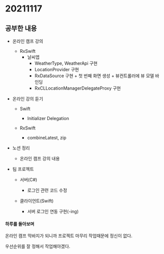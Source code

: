 # 20211117

## 공부한 내용
+ 온라인 캠프 강의
  - RxSwift
    * 날씨앱
      + WeatherType, WeatherApi 구현
      + LocationProvider 구현
      + RxDataSource 구현 + 첫 번째 화면 생성 + 뷰컨트롤러에 뷰 모델 바인딩
      + RxCLLocationManagerDelegateProxy 구현
      
+ 온라인 강의 듣기
  - Swift
    * Initializer Delegation
    
  - RxSwift
    * combineLatest, zip

+ 노션 정리
  - 온라인 캠프 강의 내용
  
+ 팀 프로젝트
  - 서버(C#)
    * 로그인 관련 코드 수정

  - 클라이언트(Swift)
    * 서버 로그인 연동 구현(-ing)

#### 하루를 돌아보며
온라인 캠프 막바지가 되니까 프로젝트 마무리 작업때문에 정신이 없다.

우선순위를 잘 정해서 작업해야겠다.
